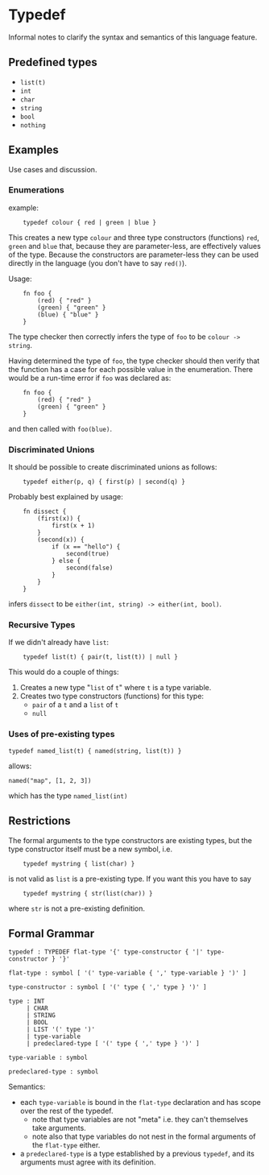 # Typedef

Informal notes to clarify the syntax and semantics of this language feature.

## Predefined types

* `list(t)`
* `int`
* `char`
* `string`
* `bool`
* `nothing`

## Examples

Use cases and discussion.

### Enumerations

example:
```
    typedef colour { red | green | blue }
```
This creates a new type `colour` and three type constructors (functions) `red`, `green` and `blue` that,
because they are parameter-less, are effectively values of the type. Because the constructors are
parameter-less they can be used directly in the language (you don't have to say `red()`).

Usage:
```
    fn foo {
        (red) { "red" }
        (green) { "green" }
        (blue) { "blue" }
    }
```

The type checker then correctly infers the type of `foo` to be `colour -> string`.

Having determined the type of `foo`, the type checker should then verify that the function has a
case for each possible value in the enumeration. There would be a run-time error if `foo`
was declared as:
```
    fn foo {
        (red) { "red" }
        (green) { "green" }
    }
```
and then called with `foo(blue)`.

### Discriminated Unions

It should be possible to create discriminated unions as follows:

```
    typedef either(p, q) { first(p) | second(q) }
```
Probably best explained by usage:
```
    fn dissect {
        (first(x)) {
            first(x + 1)
        }
        (second(x)) {
            if (x == "hello") {
                second(true)
            } else {
                second(false)
            }
        }
    }
```
infers `dissect` to be `either(int, string) -> either(int, bool)`.

### Recursive Types

If we didn't already have `list`:
```
    typedef list(t) { pair(t, list(t)) | null }
```
This would do a couple of things:
1. Creates a new type "`list` of `t`" where `t` is a type variable.
1. Creates two type constructors (functions) for this type:
   * `pair` of a `t` and a `list` of `t`
   * `null`

### Uses of pre-existing types
```
typedef named_list(t) { named(string, list(t)) }
```
allows:
```
named("map", [1, 2, 3])
```
which has the type `named_list(int)`

## Restrictions

The formal arguments to the type constructors are existing types, but the type constructor
itself must be a new symbol, i.e.
```
    typedef mystring { list(char) }
```
is not valid as `list` is a pre-existing type. If you want this you have to say
```
    typedef mystring { str(list(char)) }
```
where `str` is not a pre-existing definition.

## Formal Grammar

```
typedef : TYPEDEF flat-type '{' type-constructor { '|' type-constructor } '}'

flat-type : symbol [ '(' type-variable { ',' type-variable } ')' ]

type-constructor : symbol [ '(' type { ',' type } ')' ]

type : INT
     | CHAR
     | STRING
     | BOOL
     | LIST '(' type ')'
     | type-variable
     | predeclared-type [ '(' type { ',' type } ')' ]

type-variable : symbol

predeclared-type : symbol
```
Semantics:
* each `type-variable` is bound in the `flat-type` declaration and has scope over the rest of the typedef.
  * note that type variables are not "meta" i.e. they can't themselves take arguments.
  * note also that type variables do not nest in the formal arguments of the `flat-type` either.
* a `predeclared-type` is a type established by a previous `typedef`, and its arguments must agree with its definition.